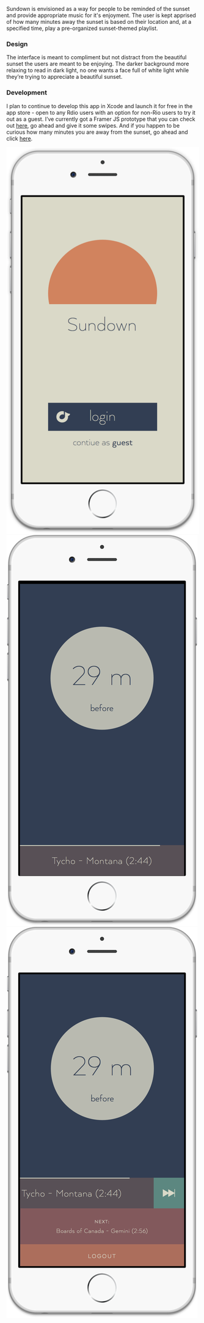 Sundown is envisioned as a way for people to be reminded of the sunset and provide appropriate music for it's enjoyment. The user is kept apprised of how many minutes away the sunset is based on their location and, at a specified time, play a pre-organized sunset-themed playlist.

### Design
The interface is meant to compliment but not distract from the beautiful sunset the users are meant to be enjoying. The darker background more relaxing to read in dark light, no one wants a face full of white light while they’re trying to appreciate a beautiful sunset.

### Development
I plan to continue to develop this app in Xcode and launch it for free in the app store - open to any Rdio users with an option for non-Rio users to try it out as a guest. I’ve currently got a Framer JS prototype that you can check out [here](http://zacharyhalvorson.github.io/Sundown-Framer), go ahead and give it some swipes. And if you happen to be curious how many minutes you are away from the sunset, go ahead and click [here](http://zacharyhalvorson.com/Sundown-Web/clock).

![](../images/work/sundown/loginScreen.png)
![](../images/work/sundown/homeScreen.png)
![](../images/work/sundown/menuOpen.png)
